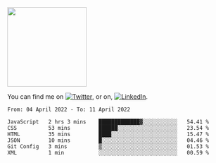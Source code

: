 <!-- ![visitors](https://visitor-badge.glitch.me/badge?page_id=page.id) -->

<img height="180em" src="https://github-readme-stats.vercel.app/api?username=alihernandez&show_icons=true&hide_border=true&&count_private=true&include_all_commits=true" />

<!-- Actual text -->

You can find me on [![Twitter][1.2]][1], or on, [![LinkedIn][2.2]][2].

<!-- Icons -->

[1.2]: http://i.imgur.com/wWzX9uB.png (twitter icon without padding)
[2.2]: https://raw.githubusercontent.com/MartinHeinz/MartinHeinz/master/linkedin-3-16.png (LinkedIn icon without padding)

<!-- Links to your social media accounts -->

[1]: https://twitter.com/phantomramen
[2]: https://www.linkedin.com/in/ali-hernandez-96b1b71a9/

<!--START_SECTION:waka-->

```text
From: 04 April 2022 - To: 11 April 2022

JavaScript   2 hrs 3 mins    █████████████▓░░░░░░░░░░░   54.41 %
CSS          53 mins         ██████░░░░░░░░░░░░░░░░░░░   23.54 %
HTML         35 mins         ████░░░░░░░░░░░░░░░░░░░░░   15.47 %
JSON         10 mins         █░░░░░░░░░░░░░░░░░░░░░░░░   04.46 %
Git Config   3 mins          ▒░░░░░░░░░░░░░░░░░░░░░░░░   01.53 %
XML          1 min           ░░░░░░░░░░░░░░░░░░░░░░░░░   00.59 %
```

<!--END_SECTION:waka-->
